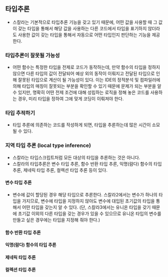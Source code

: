 ## 타입추론
- 스칼라는 기본적으로 타입추론 기능을 갖고 있기 때문에, 어떤 값을 사용할 때 그 값이 갖는 타입을 통해서 해당 값을 사용하는 다른 코드에서 타입을 표기하지 않더라도 사용한 값이 갖는 타입을 통해서 자동으로 어떤 타입인지 판단하는 기능을 제공한다.

### 타입추론이 잘못될 가능성
- 어떤 함수는 특정한 타입을 전제로 코드가 동작하는데, 만약 함수의 타입을 정하지 않으면 다른 타입의 값이 전달되어 예상 외의 동작이 이뤄지고 전달된 타입으로 인해 잘못된 타입으로 계산이 될 가능성이 있다. 이는 IDE의 정적분석 및 컴파일러에 의해 타입의 매칭이 잘못되는 부분을 확인할 수 있기 때문에 문제가 되는 부분을 알 수 있지만, 명확히 어떤 전제 조건에 대해 성립하는 로직을 정해 놓은 코드를 사용하는 경우, 미리 타입을 정하여 그에 맞게 코딩이 이뤄져야 한다.

### 타입 추적하기
- 타입 추론에 의존하는 코드를 작성하게 되면, 타입을 추론하는데 많은 시간이 소모될 수 있다. 

### 지역 타입 추론 (local type inference)
- 스칼라는 타입스크립트처럼 모든 대상의 타입을 추론하는 것은 아니다.
- 스칼라의 타입추론은 변수 타입 추론, 함수 반환 타입 추론, 익명(람다) 함수의 타입 추론, 제네릭 타입 추론, 컬렉션 타입 추론 등이 있다.

#### 변수 타입 추론
- 변수에 값이 할당된 경우 해당 타입으로 추론한다. 스칼라2에서는 변수가 하나의 타입을 가지므로, 변수에 타입을 지정하지 않아도 변수에 대입된 초기값의 타입을 통해서 어떤 타입을 갖는지 알 수 있다. (단, 스칼라3에서는 유니온 타입을 갖기 때문에 초기값 이외의 다른 타입을 갖는 경우가 있을 수 있으므로 유니온 타입의 변수를 만들고 싶은 경우에는 타입을 지정해 줘야 한다.)

#### 함수 반환 타입 추론

#### 익명(람다) 함수의 타입 추론

#### 제네릭 타입 추론

#### 컬렉션 타입 추론

